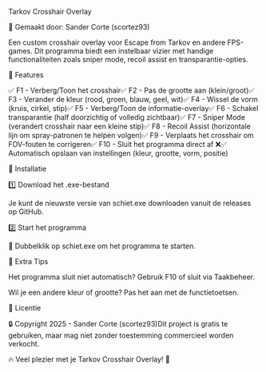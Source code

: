 Tarkov Crosshair Overlay

🚀 Gemaakt door: Sander Corte (scortez93)

Een custom crosshair overlay voor Escape from Tarkov en andere FPS-games. Dit programma biedt een instelbaar vizier met handige functionaliteiten zoals sniper mode, recoil assist en transparantie-opties.

📌 Features

✅ F1 - Verberg/Toon het crosshair✅ F2 - Pas de grootte aan (klein/groot)✅ F3 - Verander de kleur (rood, groen, blauw, geel, wit)✅ F4 - Wissel de vorm (kruis, cirkel, stip)✅ F5 - Verberg/Toon de informatie-overlay✅ F6 - Schakel transparantie (half doorzichtig of volledig zichtbaar)✅ F7 - Sniper Mode (verandert crosshair naar een kleine stip)✅ F8 - Recoil Assist (horizontale lijn om spray-patronen te helpen volgen)✅ F9 - Verplaats het crosshair om FOV-fouten te corrigeren✅ F10 - Sluit het programma direct af ❌✅ Automatisch opslaan van instellingen (kleur, grootte, vorm, positie)

🔧 Installatie

1️⃣ Download het .exe-bestand

Je kunt de nieuwste versie van schiet.exe downloaden vanuit de releases op GitHub.

2️⃣ Start het programma

📌 Dubbelklik op schiet.exe om het programma te starten.

🎯 Extra Tips

Het programma sluit niet automatisch? Gebruik F10 of sluit via Taakbeheer.

Wil je een andere kleur of grootte? Pas het aan met de functietoetsen.

📜 Licentie

🔒 Copyright 2025 - Sander Corte (scortez93)Dit project is gratis te gebruiken, maar mag niet zonder toestemming commercieel worden verkocht.

🔥 Veel plezier met je Tarkov Crosshair Overlay! 🚀
